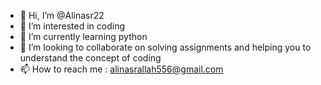 - 👋 Hi, I’m @Alinasr22
- 👀 I’m interested in coding 
- 🌱 I’m currently learning python
- 💞️ I’m looking to collaborate on solving assignments and helping you to understand the concept of coding
- 📫 How to reach me : alinasrallah556@gmail.com 

<!---
Alinasr22/Alinasr22 is a ✨ special ✨ repository because its `README.md` (this file) appears on your GitHub profile.
You can click the Preview link to take a look at your changes.
--->
